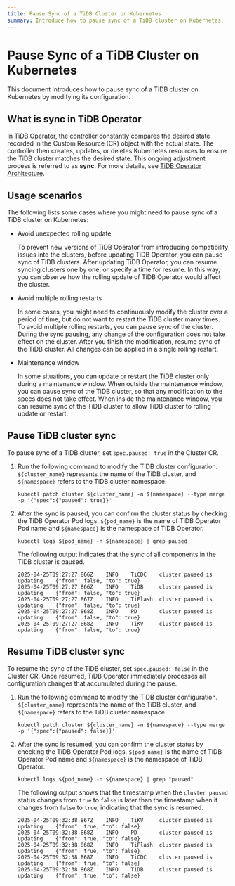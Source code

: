 ```yaml
---
title: Pause Sync of a TiDB Cluster on Kubernetes
summary: Introduce how to pause sync of a TiDB cluster on Kubernetes.
---
```


# Pause Sync of a TiDB Cluster on Kubernetes

This document introduces how to pause sync of a TiDB cluster on Kubernetes by modifying its configuration.

## What is sync in TiDB Operator

In TiDB Operator, the controller constantly compares the desired state recorded in the Custom Resource (CR) object with the actual state. The controller then creates, updates, or deletes Kubernetes resources to ensure the TiDB cluster matches the desired state. This ongoing adjustment process is referred to as **sync**. For more details, see [TiDB Operator Architecture](architecture.md).

## Usage scenarios

The following lists some cases where you might need to pause sync of a TiDB cluster on Kubernetes:

- Avoid unexpected rolling update

    To prevent new versions of TiDB Operator from introducing compatibility issues into the clusters, before updating TiDB Operator, you can pause sync of TiDB clusters. After updating TiDB Operator, you can resume syncing clusters one by one, or specify a time for resume. In this way, you can observe how the rolling update of TiDB Operator would affect the cluster.

- Avoid multiple rolling restarts

    In some cases, you might need to continuously modify the cluster over a period of time, but do not want to restart the TiDB cluster many times. To avoid multiple rolling restarts, you can pause sync of the cluster. During the sync pausing, any change of the configuration does not take effect on the cluster. After you finish the modification, resume sync of the TiDB cluster. All changes can be applied in a single rolling restart.

- Maintenance window

    In some situations, you can update or restart the TiDB cluster only during a maintenance window. When outside the maintenance window, you can pause sync of the TiDB cluster, so that any modification to the specs does not take effect. When inside the maintenance window, you can resume sync of the TiDB cluster to allow TiDB cluster to rolling update or restart.

## Pause TiDB cluster sync

To pause sync of a TiDB cluster, set `spec.paused: true` in the Cluster CR.

1. Run the following command to modify the TiDB cluster configuration. `${cluster_name}` represents the name of the TiDB cluster, and `${namespace}` refers to the TiDB cluster namespace.

    ```shell
    kubectl patch cluster ${cluster_name} -n ${namespace} --type merge -p '{"spec":{"paused": true}}'
    ```

2. After the sync is paused, you can confirm the cluster status by checking the TiDB Operator Pod logs. `${pod_name}` is the name of TiDB Operator Pod name and `${namespace}` is the namespace of TiDB Operator.

    ```shell
    kubectl logs ${pod_name} -n ${namespace} | grep paused
    ```

   The following output indicates that the sync of all components in the TiDB cluster is paused.

    ```
    2025-04-25T09:27:27.866Z    INFO    TiCDC    cluster paused is updating    {"from": false, "to": true}
    2025-04-25T09:27:27.866Z    INFO    TiDB     cluster paused is updating    {"from": false, "to": true}
    2025-04-25T09:27:27.867Z    INFO    TiFlash  cluster paused is updating    {"from": false, "to": true}
    2025-04-25T09:27:27.868Z    INFO    PD       cluster paused is updating    {"from": false, "to": true}
    2025-04-25T09:27:27.868Z    INFO    TiKV     cluster paused is updating    {"from": false, "to": true}
    ```

## Resume TiDB cluster sync

To resume the sync of the TiDB cluster, set `spec.paused: false` in the Cluster CR. Once resumed, TiDB Operator immediately processes all configuration changes that accumulated during the pause.

1. Run the following command to modify the TiDB cluster configuration. `${cluster_name}` represents the name of the TiDB cluster, and `${namespace}` refers to the TiDB cluster namespace.

    ```shell
    kubectl patch cluster ${cluster_name} -n ${namespace} --type merge -p '{"spec":{"paused": false}}'
    ```

2. After the sync is resumed, you can confirm the cluster status by checking the TiDB Operator Pod logs. `${pod_name}` is the name of TiDB Operator Pod name and `${namespace}` is the namespace of TiDB Operator.

    ```shell
    kubectl logs ${pod_name} -n ${namespace} | grep "paused"
    ```

    The following output shows that the timestamp when the `cluster paused` status changes from `true` to `false` is later than the timestamp when it changes from `false` to `true`, indicating that the sync is resumed.

    ```
    2025-04-25T09:32:38.867Z    INFO    TiKV     cluster paused is updating    {"from": true, "to": false}
    2025-04-25T09:32:38.868Z    INFO    PD       cluster paused is updating    {"from": true, "to": false}
    2025-04-25T09:32:38.868Z    INFO    TiFlash  cluster paused is updating    {"from": true, "to": false}
    2025-04-25T09:32:38.868Z    INFO    TiCDC    cluster paused is updating    {"from": true, "to": false}
    2025-04-25T09:32:38.868Z    INFO    TiDB     cluster paused is updating    {"from": true, "to": false}
    ```
